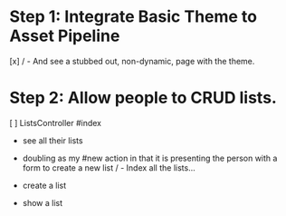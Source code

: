 # Step 1: Integrate Basic Theme to Asset Pipeline

[x] / - And see a stubbed out, non-dynamic, page with the theme.

# Step 2: Allow people to CRUD lists.
[ ] ListsController
  #index
  - see all their lists
  - doubling as my #new action
  in that it is presenting the
  person with a form to create
  a new list
  / - Index all the lists...
  - create a list

- show a list

